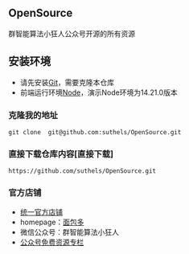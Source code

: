 ## OpenSource
群智能算法小狂人公众号开源的所有资源

## 安装环境

- 请先安装[Git](https://git-scm.com/)，需要克隆本仓库
- 前端运行环境[Node](https://nodejs.org/en/download/)，演示Node环境为14.21.0版本

### 克隆我的地址
```shell
git clone  git@github.com:suthels/OpenSource.git
```
### 直接下载仓库内容[直接下载]
```shell
https://github.com/suthels/OpenSource.git
```

### 官方店铺
- [统一官方店铺](https://d.weidian.com/weidian-pc/weidian-loader/#/pc-vue-item-list/item/list)
- homepage：[面包多](https://mbd.pub/o/eternity/work)
- 微信公众号：群智能算法小狂人
- [公众号免费资源专栏](https://mp.weixin.qq.com/mp/homepage?__biz=MzAxMjg5NzQ5OQ==&hid=7&sn=fd7dbf0a28ea2c5d2bd11388b718f40f&scene=18)
